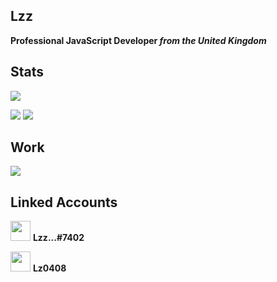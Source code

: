 ## Lzz
**Professional JavaScript Developer _from the **United Kingdom**_**

<!-- <br /> -->

## Stats
![](https://komarev.com/ghpvc/?username=lz0408&color=blueviolet)

![](https://github-readme-stats.vercel.app/api?username=lz0408&show_icons=true&hide=contribs,prs&theme=dark)
![](https://github-readme-stats.vercel.app/api/top-langs/?username=lz0408&layout=compact&theme=dark)

<!-- <br /> -->

## Work
[![](https://images.discordapp.net/avatars/738549774931984466/70b9e193d31072e60c19d716ba49413d.png?size=64)](https://top.gg/bot/738549774931984466)

<!-- <br /> -->

## Linked Accounts
<!-- [![](https://img.icons8.com/fluent/48/000000/discord-new-logo.png)](https://discord.com/) **Lzz...#7402** -->
<img height="32" width="32" src="https://cdn.jsdelivr.net/npm/simple-icons@v5/icons/discord.svg" /> **Lzz...#7402**

<!-- [![](https://img.icons8.com/fluent/48/000000/github.png)](https://github.com/lz0408/) **Lz0408** -->
<img height="32" width="32" src="https://cdn.jsdelivr.net/npm/simple-icons@v5/icons/github.svg" /> **Lz0408**

